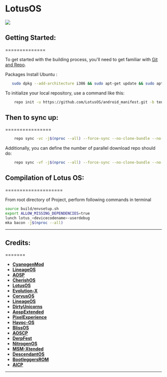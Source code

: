# LotusOS #

<img src="https://raw.githubusercontent.com/LotusOS/android_manifest/ten/LotusOS.jpg"> 

## Getting Started: ##
==============

To get started with the building process, you'll need to get familiar with [Git and Repo](http://source.android.com/source/using-repo.html).

Packages Install Ubuntu :
```bash
   sudo dpkg --add-architecture i386 && sudo apt-get update && sudo apt-get upgrade -y && sudo apt-get install -y git-core gnupg flex bison gperf build-essential zip curl zlib1g-dev gcc-multilib g++-multilib libc6-dev-i386 lib32ncurses5-dev x11proto-core-dev libx11-dev lib32z-dev libgl1-mesa-dev libxml2-utils xsltproc unzip bc repo nano && sudo apt-get install -y git gnupg flex bison gperf build-essential zip curl zlib1g-dev gcc-multilib g++-multilib libc6-dev-i386 x11proto-core-dev libx11-dev libgl1-mesa-dev libxml2-utils xsltproc unzip bc repo nano libssl-dev && sudo apt-get install -y openjdk-8-jdk android-tools-adb bc bison build-essential curl flex g++-multilib gcc-multilib gnupg gperf imagemagick lib32readline-dev lib32z1-dev liblz4-tool libncurses5-dev libsdl1.2-dev libssl-dev libwxgtk3.0-dev libxml2 libxml2-utils lzop pngcrush rsync schedtool squashfs-tools xsltproc yasm zip zlib1g-dev && sudo apt-get install -y build-essential kernel-package libncurses5-dev bzip2 android-liblog android-libbacktrace libtinyxml2-6 android-libutils android-sdk-build-tools git-lfs libncurses5:i386 libncurses5 ccache build-essential p7zip-full git libgtk2.0-dev chrpath libncurses5-dev libdbus-1-dev ruby libgl1-mesa-dev "^libxcb.*" libx11-xcb-dev libxrender-dev libxi-dev flex bison gperf patchelf build-essential kernel-package libncurses5-dev bzip2 android-liblog android-libbacktrace libtinyxml2-6 android-libutils android-sdk-build-tools git-lfs libncurses5:i386 libncurses5 ccache
```

To initialize your local repository, use a command like this:

```bash
    repo init -u https://github.com/LotusOS/android_manifest.git -b ten
```

## Then to sync up: ##
================

```bash
    repo sync -vc -j$(nproc --all) --force-sync --no-clone-bundle --no-tags
```

Additionally, you can define the number of parallel download repo should do:

```bash
    repo sync -vf -j$(nproc --all) --force-sync --no-clone-bundle --no-tags
```

## Compilation of Lotus OS: ##
====================

From root directory of Project, perform following commands in terminal


```bash
source build/envsetup.sh
export ALLOW_MISSING_DEPENDENCIES=true
lunch lotus_<devicecodename>-userdebug
mka bacon -j$(nproc --all)
```
-----------------------------------------------------------------------------

## Credits: ##
=======
 * [**CyanogenMod**](https://github.com/Cyanogenmod)
 * [**LineageOS**](https://github.com/LineageOS)
 * [**AOSP**](https://android.googlesource.com)
 * [**CherishOS**](https://github.com/CherishOS)
 * [**LotusOS**](https://gitlab.com/LotusOS)
 * [**Evolution-X**](https://github.com/Evolution-X)
 * [**CorvusOS**](https://github.com/Corvus-OS)
 * [**LineageOS**](https://github.com/LineageOS)
 * [**DirtyUnicorns**](https://github.com/dirtyunicorns)
 * [**AospExtended**](https://github.com/AospExtended)
 * [**PixelExperience**](https://github.com/PixelExperience)
 * [**Havoc-OS**](https://github.com/Havoc-OS)
 * [**BlissOS**](https://github.com/BlissRoms)
 * [**AOSCP**](https://github.com/AOSCP)
 * [**DerpFest**](https://github.com/derplab)
 * [**NitrogenOS**](https://github.com/nitrogen-project)
 * [**MSM-Xtended**](https://github.com/MSM-Xtended)
 * [**DescendantOS**](https://github.com/Descendant)
 * [**BootleggersROM**](https://github.com/BootleggersROM)
 * [**AICP**](https://github.com/AICP)
 
-----------------------------------------------------------------------------

